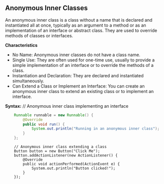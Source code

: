 ## Anonymous Inner Classes

An anonymous inner class is a class without a name that is declared and instantiated all at once, typically as an
argument to a method or as an implementation of an interface or abstract class. They are used to override methods of
classes or interfaces.

**Characteristics**
- No Name: Anonymous inner classes do not have a class name.
- Single Use: They are often used for one-time use, usually to provide a simple implementation of an interface or to
    override the methods of a class.
- Instantiation and Declaration: They are declared and instantiated simultaneously.
- Can Extend a Class or Implement an Interface: You can create an anonymous inner class to extend an existing class or to
    implement an interface.

**Syntax:**
    // Anonymous inner class implementing an interface
```Java
    Runnable runnable = new Runnable() {
        @Override
        public void run() {
            System.out.println("Running in an anonymous inner class");
        }
    };
```
```
    // Anonymous inner class extending a class
    Button button = new Button("Click Me");
    button.addActionListener(new ActionListener() {
        @Override
        public void actionPerformed(ActionEvent e) {
            System.out.println("Button clicked!");
        }
    });
```